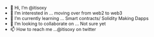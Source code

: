 - 👋 Hi, I’m @itisoxy
- 👀 I’m interested in ... moving over from web2 to web3
- 🌱 I’m currently learning ... Smart contracts/ Solidity  Making Dapps
- 💞️ I’m looking to collaborate on ... Not sure yet
- 📫 How to reach me ...@itisoxy on twitter

<!---
itisoxy/itisoxy is a ✨ special ✨ repository because its `README.md` (this file) appears on your GitHub profile.
You can click the Preview link to take a look at your changes.
--->
